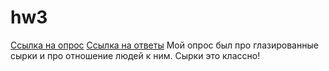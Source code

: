 # hw3
[Ссылка на опрос](https://goo.gl/forms/EKmy4wELkr4glNwp1)
[Ссылка на ответы](https://docs.google.com/spreadsheets/d/160yYeTetwLjpXCRbycN3hDkk7Bz3nR6KB69q1KjiYC0/edit#gid=2115979378)
Мой опрос был про глазированные сырки и про отношение людей к ним. Сырки это классно! 
